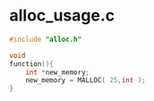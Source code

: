# alloc\_usage.c

```c
#include "alloc.h"

void
function(){
    int *new_memory;
    new_memory = MALLOC( 25,int );
}
```


